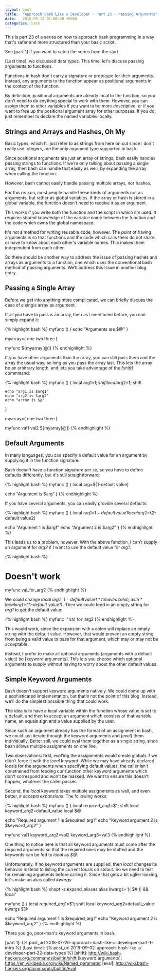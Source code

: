 ```yaml
---
layout: post
title:  "Approach Bash Like a Developer - Part 23 - Passing Arguments"
date:   2018-09-13 01:00:00 +0000
categories: bash
---
```


This is part 23 of a series on how to approach bash programming in a way
that's safer and more structured than your basic script.

See [part 1] if you want to catch the series from the start.

[Last time], we discussed data types.  This time, let's discuss passing
arguments to functions.

Functions in bash don't carry a signature or prototype for their
arguments.  Instead, any arguments to the function appear as positional
arguments in the context of the function.

By definition, positional arguments are already local to the function,
so you don't need to do anything special to work with them.  However,
you can assign them to other variables if you want to be more
descriptive, or if you want to free up the positional argument array for
other purposes.  If you do, just remember to declare the named variables
locally.

Strings and Arrays and Hashes, Oh My
------------------------------------

Basic types, which I'll just refer to as strings from here on out since
I don't really use integers, are the only argument type supported in
bash.

Since positional arguments are just an array of strings, bash easily
handles passing strings to functions.  If we're only talking about
passing a single array, then bash can handle that easily as well, by
expanding the array when calling the function.

However, bash cannot easily handle passing multiple arrays, nor hashes.

For this reason, most people handle these kinds of arguments not as
arguments, but rather as global variables.  If the array or hash is
stored in a global variable, the function doesn't need to receive it as
an argument.

This works if you write both the function and the script in which it's
used.  It requires shared knowledge of the variable name between the
function and the code which owns the global namespace.

It's not a method for writing reusable code, however.  The point of
having arguments is so that functions and the code which calls them do
not share or have to know about each other's variable names.  This makes
them independent from each other.

So there should be another way to address the issue of passing hashes
and arrays as arguments to a function, one which uses the conventional
bash method of passing arguments.  We'll address this issue in another
blog entry.

Passing a Single Array
----------------------

Before we get into anything more complicated, we can briefly discuss the
case of a single array as argument.

If all you have to pass is an array, then as I mentioned before, you can
simply expand it:

{% highlight bash %}
myfunc () {
  echo "Arguments are $@"
}

myarray=( one two three )

myfunc ${myarray[@]}
{% endhighlight %}

If you have other arguments than the array, you can still pass them and
the array the usual way, so long as you pass the array last.  This lets
the array be an arbitrary length, and lets you take advantage of the
*[shift]* commmand:

{% highlight bash %}
myfunc () {
    local arg1=$1; shift
    local arg2=$1; shift

    echo "arg1 is $arg1"
    echo "arg2 is $arg2"
    echo "array is $@"
}

myarray=( one two three )

myfunc val1 val2 ${myarray[@]}
{% endhighlight %}

Default Arguments
-----------------

In many languages, you can specify a default value for an argument by
supplying it in the function signature.

Bash doesn't have a function signature per se, so you have to define
defaults differently, but it's still straightforward:

{% highlight bash %}
myfunc () {
  local arg=${1-default value}

  echo "Argument is $arg"
}
{% endhighlight %}

If you have several arguments, you can easily provide several defaults:

{% highlight bash %}
myfunc () {
  local arg1=${1-default value1}
  local arg2=${2-default value2}

  echo "Argument 1 is $arg1"
  echo "Argument 2 is $arg2"
}
{% endhighlight %}

This leads us to a problem, however.  With the above function, I can't
supply an argument for *arg2* if I want to use the default value for
*arg1*:

{% highlight bash %}
# Doesn't work
myfunc val_for_arg2
{% endhighlight %}

We could change *local arg1=${1-default value1}* to have a colon, as in
*local arg1=${1:-default value1}*.  Then we could feed in an empty
string for *arg1* to get the default value:

{% highlight bash %}
myfunc '' val_for_arg2
{% endhighlight %}

This would work, since the expansion with a colon will replace an empty
string with the default value.  However, that would prevent an empty
string from being a valid value to pass for that argument, which may or
may not be acceptable.

Instead, I prefer to make all optional arguments (arguments with a
default value) be [keyword arguments].  This lets you choose which
optional arguments to supply without having to worry about the other
default values.

Simple Keyword Arguments
------------------------

Bash doesn't support keyword arguments natively.  We could come up with
a sophisticated implementation, but that's not the point of this blog.
Instead, we'll do the simplest possible thing that could work.

The idea is to have a local variable within the function whose value is
set to a default, and then to accept an argument which consists of that
variable name, an equals sign and a value supplied by the user.

Since such an argument already has the format of an assignment in bash,
we could just iterate through the keyword arguments and *[eval]* them
individually.  Better still, we could eval them together as a single
string, since bash allows multiple assignments on one line.

Two observations: first, *eval*'ing the assignments would create globals
if we didn't force it with the *local* keyword.  While we may have
already declared locals for the arguments when specifying default
values, the caller isn't constrained from feeding our function other
keyword arguments which don't correspond and won't be masked.  We want
to ensure this doesn't happen, whatever the caller passes.

Second, the *local* keyword takes multiple assignments as well, and even
better, *it accepts expansions*.  The following works:

{% highlight bash %}
myfunc () {
  local required_arg1=$1; shift
  local keyword_arg2=default_value
  local $@

  echo "Required argument 1 is $required_arg1"
  echo "Keyword argument 2 is $keyword_arg2"
}

myfunc val1 keyword_arg2=val2 keyword_arg3=val3
{% endhighlight %}

One thing to notice here is that all keyword arguments must come after
the required arguments so that the required ones may be shifted and the
keywords can be fed to *local* as *$@*.

Unfortunately, if no keyword arguments are supplied, then *local*
changes its behavior instead to listing the current locals on stdout.
So we need to test for remaining arguments before calling it.  Since
that gets a bit uglier looking, let's make an alias called *kwargs*:

{% highlight bash %}
shopt -s expand_aliases
alias kwargs='(( $# )) && local'

myfunc () {
  local required_arg1=$1; shift
  local keyword_arg2=default_value
  kwargs $@

  echo "Required argument 1 is $required_arg1"
  echo "Keyword argument 2 is $keyword_arg2"
}
{% endhighlight %}

There you go, poor-man's keyword arguments in bash.

  [part 1]:       {% post_url 2018-07-26-approach-bash-like-a-developer-part-1-intro                      %}
  [Last time]:    {% post_url 2018-09-02-approach-bash-like-a-developer-part-22-data-types                %}
  [shift]:        http://wiki.bash-hackers.org/commands/builtin/shift
  [keyword arguments]: https://en.wikipedia.org/wiki/Named_parameter
  [eval]:         http://wiki.bash-hackers.org/commands/builtin/eval
